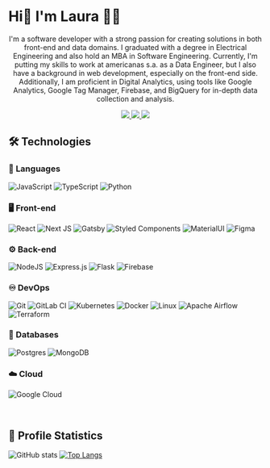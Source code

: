 # Hi👋 I'm Laura 👩‍💻

<p align="center">
I'm a software developer with a strong passion for creating solutions in both front-end and data domains. I graduated with a degree in Electrical Engineering and also hold an MBA in Software Engineering. Currently, I'm putting my skills to work at americanas s.a. as a Data Engineer, but I also have a background in web development, especially on the front-end side. Additionally, I am proficient in Digital Analytics, using tools like Google Analytics, Google Tag Manager, Firebase, and BigQuery for in-depth data collection and analysis.
</p>

<p align="center">
  <a href="https://www.linkedin.com/in/laurabrosa" target="_blank">
    <img src="https://img.shields.io/badge/linkedin-%230077B5.svg?style=flat&logo=linkedin&logoColor=white" />
  </a>
  <a href="mailto:laurabeatrizgr@gmail.com" target="_blank">
    <img src="https://img.shields.io/badge/Gmail-D14836?style=flat&logo=gmail&logoColor=white" />
  </a>
    <img src="https://komarev.com/ghpvc/?username=laurabrosa&abbreviated=true&color=blueviolet" />  
</p> 

## 🛠️ Technologies

### 💬 Languages
![JavaScript](https://img.shields.io/badge/javascript-%23323330.svg?style=flat&logo=javascript&logoColor=%23F7DF1E)
![TypeScript](https://img.shields.io/badge/typescript-%23007ACC.svg?style=flat&logo=typescript&logoColor=white)
![Python](https://img.shields.io/badge/python-3670A0?style=flat&logo=python&logoColor=ffdd54)

### 🖥️ Front-end
![React](https://img.shields.io/badge/react-%2320232a.svg?style=flat&logo=react&logoColor=%2361DAFB)
![Next JS](https://img.shields.io/badge/Next-black?style=flat&logo=next.js&logoColor=white)
![Gatsby](https://img.shields.io/badge/Gatsby-%23663399.svg?style=flat&logo=gatsby&logoColor=white)
![Styled Components](https://img.shields.io/badge/styled--components-DB7093?style=flat&logo=styled-components&logoColor=white)
![MaterialUI](https://img.shields.io/badge/Material--UI-000?style=flat&logo=material-ui)
![Figma](https://img.shields.io/badge/figma-%23F24E1E.svg?style=flat&logo=figma&logoColor=white)

### ⚙️ Back-end
![NodeJS](https://img.shields.io/badge/node.js-6DA55F?style=flat&logo=node.js&logoColor=white)
![Express.js](https://img.shields.io/badge/express.js-%23404d59.svg?style=flat&logo=express&logoColor=%2361DAFB)
![Flask](https://img.shields.io/badge/flask-%23000.svg?style=flat&logo=flask&logoColor=white)
![Firebase](https://img.shields.io/badge/firebase-a08021?style=flat&logo=firebase&logoColor=ffcd34)

### ♾️ DevOps
![Git](https://img.shields.io/badge/git-%23F05033.svg?style=flat&logo=git&logoColor=white)
![GitLab CI](https://img.shields.io/badge/gitlab%20ci-%23181717.svg?style=flat&logo=gitlab&logoColor=white)
![Kubernetes](https://img.shields.io/badge/kubernetes-%23326ce5.svg?style=flat&logo=kubernetes&logoColor=white)
![Docker](https://img.shields.io/badge/docker-%230db7ed.svg?style=flat&logo=docker&logoColor=white)
![Linux](https://img.shields.io/badge/-Linux-000?style=flat&logo=Linux)
![Apache Airflow](https://img.shields.io/badge/Apache%20Airflow-017CEE?style=flat&logo=Apache%20Airflow&logoColor=white)
![Terraform](https://img.shields.io/badge/terraform-%235835CC.svg?style=flat&logo=terraform&logoColor=white)

### 📁 Databases
![Postgres](https://img.shields.io/badge/postgres-%23316192.svg?style=flat&logo=postgresql&logoColor=white)
![MongoDB](https://img.shields.io/badge/MongoDB-%234ea94b.svg?style=flat&logo=mongodb&logoColor=white)

### ☁️ Cloud
![Google Cloud](https://img.shields.io/badge/GoogleCloud-%234285F4.svg?style=flat&logo=google-cloud&logoColor=white)

<br/>

## 🥇 Profile Statistics

![GitHub stats](https://github-readme-stats.vercel.app/api?username=laurabrosa&hide=stars&count_private=true&show_icons=true&theme=dracula)
[![Top Langs](https://github-readme-stats.vercel.app/api/top-langs/?username=laurabrosa&layout=compact&count_private=true&theme=dracula)](https://github.com/anuraghazra/github-readme-stats)
